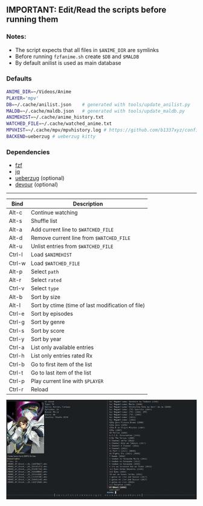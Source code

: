 ## IMPORTANT: Edit/Read the scripts before running them 

### Notes:
- The script expects that all files in `$ANIME_DIR` are symlinks
- Before running `fzfanime.sh` create `$DB` and `$MALDB`
- By default anilist is used as main database

### Defaults
```bash
ANIME_DIR=~/Videos/Anime    
PLAYER='mpv'                 
DB=~/.cache/anilist.json    # generated with tools/update_anilist.py
MALDB=~/.cache/maldb.json   # generated with tools/update_maldb.py
ANIMEHIST=~/.cache/anime_history.txt
WATCHED_FILE=~/.cache/watched_anime.txt
MPVHIST=~/.cache/mpv/mpvhistory.log # https://github.com/b1337xyz/config/blob/main/mpv/scripts/mpvhistory.lua
BACKEND=ueberzug # ueberzug kitty
```

### Dependencies
- [fzf](https://github.com/junegunn/fzf)
- [jq](https://github.com/stedolan/jq)
- [ueberzug](https://github.com/b1337xyz/ueberzug) (optional)
- [devour](https://github.com/salman-abedin/devour) (optional)

---

| Bind   | Description                                                  |
|---     |---                                                           |
|Alt-c   | Continue watching                                            |
|Alt-s   | Shuffle list                                                 |
|Alt-a   | Add current line to `$WATCHED_FILE`                          |
|Alt-d   | Remove current line from `$WATCHED_FILE`                     |
|Alt-u   | Unlist entries from `$WATCHED_FILE`                          |
|Ctrl-l  | Load `$ANIMEHIST`                                            |
|Ctrl-w  | Load `$WATCHED_FILE`                                         |
|Alt-p   | Select `path`                                                |
|Alt-r   | Select `rated`                                               |
|Ctrl-v  | Select `type`                                                |
|Alt-b   | Sort by size                                                 |
|Alt-l   | Sort by ctime (time of last modification of file)            |
|Ctrl-e  | Sort by episodes                                             |
|Ctrl-g  | Sort by genre                                                |
|Ctrl-s  | Sort by score                                                |
|Ctrl-y  | Sort by year                                                 |
|Ctrl-a  | List only available entries                                  |
|Ctrl-h  | List only entries rated Rx                                   |
|Ctrl-b  | Go to first item of the list                                 |
|Ctrl-t  | Go to last item of the list                                  |
|Ctrl-p  | Play current line with `$PLAYER`                             |
|Ctrl-r  | Reload                                                       |

![preview](demo.gif)

